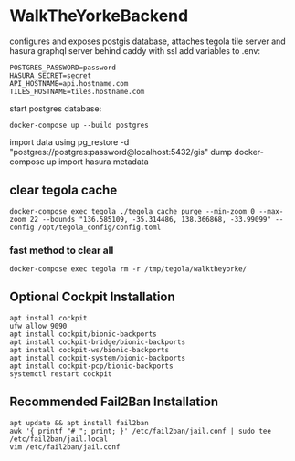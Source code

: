 # WalkTheYorkeBackend
configures and exposes postgis database, attaches tegola tile server and hasura graphql server behind caddy with ssl
add variables to .env:
```
POSTGRES_PASSWORD=password
HASURA_SECRET=secret
API_HOSTNAME=api.hostname.com
TILES_HOSTNAME=tiles.hostname.com
```
start postgres database:
```
docker-compose up --build postgres
```
import data using pg_restore -d "postgres://postgres:password@localhost:5432/gis" dump
docker-compose up
import hasura metadata

## clear tegola cache
```
docker-compose exec tegola ./tegola cache purge --min-zoom 0 --max-zoom 22 --bounds "136.585109, -35.314486, 138.366868, -33.99099" --config /opt/tegola_config/config.toml
```
### fast method to clear all
```
docker-compose exec tegola rm -r /tmp/tegola/walktheyorke/
```

## Optional Cockpit Installation
```
apt install cockpit
ufw allow 9090
apt install cockpit/bionic-backports
apt install cockpit-bridge/bionic-backports
apt install cockpit-ws/bionic-backports
apt install cockpit-system/bionic-backports
apt install cockpit-pcp/bionic-backports
systemctl restart cockpit
```
## Recommended Fail2Ban Installation
```
apt update && apt install fail2ban
awk '{ printf "# "; print; }' /etc/fail2ban/jail.conf | sudo tee /etc/fail2ban/jail.local
vim /etc/fail2ban/jail.conf
```
